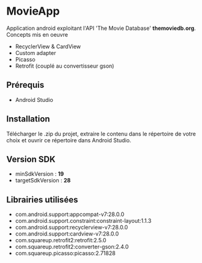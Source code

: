 # MovieApp
Application android exploitant l'API 'The Movie Database' **themoviedb.org**.
Concepts mis en oeuvre
- RecyclerView & CardView
- Custom adapter
- Picasso
- Retrofit (couplé au convertisseur gson)
## Prérequis
- Android Studio
## Installation
Télécharger le .zip du projet, extraire le contenu dans le répertoire de votre choix et ouvrir ce répertoire dans Android Studio.
## Version SDK
- minSdkVersion : **19**  
- targetSdkVersion : **28**
## Librairies utilisées
- com.android.support:appcompat-v7:28.0.0
- com.android.support.constraint:constraint-layout:1.1.3
- com.android.support:recyclerview-v7:28.0.0
- com.android.support:cardview-v7:28.0.0
- com.squareup.retrofit2:retrofit:2.5.0
- com.squareup.retrofit2:converter-gson:2.4.0
- com.squareup.picasso:picasso:2.71828
